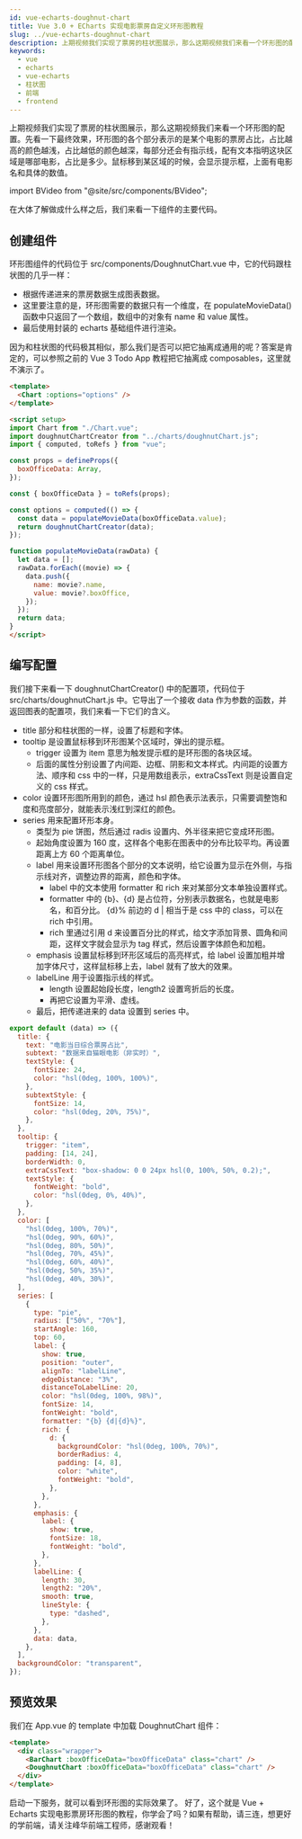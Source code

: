 ```yaml
---
id: vue-echarts-doughnut-chart
title: Vue 3.0 + ECharts 实现电影票房自定义环形图教程
slug: ../vue-echarts-doughnut-chart
description: 上期视频我们实现了票房的柱状图展示，那么这期视频我们来看一个环形图的配置。先看一下最终效果，环形图的各个部分表示的是某个电影的票房占比，占比越高的颜色越浅，占比越低的颜色越深，每部分还会有指示线，配有文本指明这块区域是哪部电影，占比是多少。鼠标移到某区域的时候，会显示提示框，上面有电影名和具体的数值。在大体了解做成什么样之后，我们来看一下组件的主要代码。
keywords:
  - vue
  - echarts
  - vue-echarts
  - 柱状图
  - 前端
  - frontend
---
```


上期视频我们实现了票房的柱状图展示，那么这期视频我们来看一个环形图的配置。先看一下最终效果，环形图的各个部分表示的是某个电影的票房占比，占比越高的颜色越浅，占比越低的颜色越深，每部分还会有指示线，配有文本指明这块区域是哪部电影，占比是多少。鼠标移到某区域的时候，会显示提示框，上面有电影名和具体的数值。

import BVideo from "@site/src/components/BVideo";

<BVideo src="//player.bilibili.com/player.html?aid=205062554&bvid=BV1zh411U7Xi&cid=321904256&page=1"/>

在大体了解做成什么样之后，我们来看一下组件的主要代码。

## 创建组件

环形图组件的代码位于 src/components/DoughnutChart.vue 中，它的代码跟柱状图的几乎一样：

- 根据传递进来的票房数据生成图表数据。
- 这里要注意的是，环形图需要的数据只有一个维度，在 populateMovieData() 函数中只返回了一个数组，数组中的对象有 name 和 value 属性。
- 最后使用封装的 echarts 基础组件进行渲染。

因为和柱状图的代码极其相似，那么我们是否可以把它抽离成通用的呢？答案是肯定的，可以参照之前的 Vue 3 Todo App 教程把它抽离成 composables，这里就不演示了。

```html
<template>
  <Chart :options="options" />
</template>

<script setup>
import Chart from "./Chart.vue";
import doughnutChartCreator from "../charts/doughnutChart.js";
import { computed, toRefs } from "vue";

const props = defineProps({
  boxOfficeData: Array,
});

const { boxOfficeData } = toRefs(props);

const options = computed(() => {
  const data = populateMovieData(boxOfficeData.value);
  return doughnutChartCreator(data);
});

function populateMovieData(rawData) {
  let data = [];
  rawData.forEach((movie) => {
    data.push({
      name: movie?.name,
      value: movie?.boxOffice,
    });
  });
  return data;
}
</script>

```

## 编写配置

我们接下来看一下 doughnutChartCreator() 中的配置项，代码位于 src/charts/doughnutChart.js 中。它导出了一个接收 data 作为参数的函数，并返回图表的配置项，我们来看一下它们的含义。

- title 部分和柱状图的一样，设置了标题和字体。
- tooltip 是设置鼠标移到环形图某个区域时，弹出的提示框。
  - trigger 设置为 item 意思为触发提示框的是环形图的各块区域。
  - 后面的属性分别设置了内间距、边框、阴影和文本样式。内间距的设置方法、顺序和 css 中的一样，只是用数组表示，extraCssText 则是设置自定义的 css 样式。
- color 设置环形图所用到的颜色，通过 hsl 颜色表示法表示，只需要调整饱和度和亮度部分，就能表示浅红到深红的颜色。
- series 用来配置环形本身。
  - 类型为 pie 饼图，然后通过 radis 设置内、外半径来把它变成环形图。
  - 起始角度设置为 160 度，这样各个电影在图表中的分布比较平均。再设置距离上方 60 个距离单位。
  - label 用来设置环形图各个部分的文本说明，给它设置为显示在外侧，与指示线对齐，调整边界的距离，颜色和字体。
    - label 中的文本使用 formatter 和 rich 来对某部分文本单独设置样式。
    - formatter 中的 {b}、{d} 是占位符，分别表示数据名，也就是电影名，和百分比。 {d}% 前边的 d | 相当于是 css 中的 class，可以在 rich 中引用。
    - rich 里通过引用 d 来设置百分比的样式，给文字添加背景、圆角和间距，这样文字就会显示为 tag 样式，然后设置字体颜色和加粗。
  - emphasis 设置鼠标移到环形区域后的高亮样式，给 label 设置加粗并增加字体尺寸，这样鼠标移上去，label 就有了放大的效果。
  - labelLine 用于设置指示线的样式。
    - length 设置起始段长度，length2 设置弯折后的长度。
    - 再把它设置为平滑、虚线。
  - 最后，把传递进来的 data 设置到 series 中。

```javascript
export default (data) => ({
  title: {
    text: "电影当日综合票房占比",
    subtext: "数据来自猫眼电影（非实时）",
    textStyle: {
      fontSize: 24,
      color: "hsl(0deg, 100%, 100%)",
    },
    subtextStyle: {
      fontSize: 14,
      color: "hsl(0deg, 20%, 75%)",
    },
  },
  tooltip: {
    trigger: "item",
    padding: [14, 24],
    borderWidth: 0,
    extraCssText: "box-shadow: 0 0 24px hsl(0, 100%, 50%, 0.2);",
    textStyle: {
      fontWeight: "bold",
      color: "hsl(0deg, 0%, 40%)",
    },
  },
  color: [
    "hsl(0deg, 100%, 70%)",
    "hsl(0deg, 90%, 60%)",
    "hsl(0deg, 80%, 50%)",
    "hsl(0deg, 70%, 45%)",
    "hsl(0deg, 60%, 40%)",
    "hsl(0deg, 50%, 35%)",
    "hsl(0deg, 40%, 30%)",
  ],
  series: [
    {
      type: "pie",
      radius: ["50%", "70%"],
      startAngle: 160,
      top: 60,
      label: {
        show: true,
        position: "outer",
        alignTo: "labelLine",
        edgeDistance: "3%",
        distanceToLabelLine: 20,
        color: "hsl(0deg, 100%, 98%)",
        fontSize: 14,
        fontWeight: "bold",
        formatter: "{b} {d|{d}%}",
        rich: {
          d: {
            backgroundColor: "hsl(0deg, 100%, 70%)",
            borderRadius: 4,
            padding: [4, 8],
            color: "white",
            fontWeight: "bold",
          },
        },
      },
      emphasis: {
        label: {
          show: true,
          fontSize: 18,
          fontWeight: "bold",
        },
      },
      labelLine: {
        length: 30,
        length2: "20%",
        smooth: true,
        lineStyle: {
          type: "dashed",
        },
      },
      data: data,
    },
  ],
  backgroundColor: "transparent",
});
```

## 预览效果

我们在 App.vue 的 template 中加载 DoughnutChart 组件：

```html
<template>
  <div class="wrapper">
    <BarChart :boxOfficeData="boxOfficeData" class="chart" />
    <DoughnutChart :boxOfficeData="boxOfficeData" class="chart" />
  </div>
</template>
```

启动一下服务，就可以看到环形图的实际效果了。
好了，这个就是 Vue + Echarts 实现电影票房环形图的教程，你学会了吗？如果有帮助，请三连，想更好的学前端，请关注峰华前端工程师，感谢观看！
